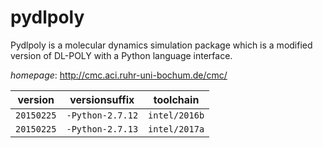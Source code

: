 # pydlpoly

Pydlpoly is a molecular dynamics simulation package which is a modified version of DL-POLY with  a Python language interface.

*homepage*: <http://cmc.aci.ruhr-uni-bochum.de/cmc/>

version | versionsuffix | toolchain
--------|---------------|----------
``20150225`` | ``-Python-2.7.12`` | ``intel/2016b``
``20150225`` | ``-Python-2.7.13`` | ``intel/2017a``
